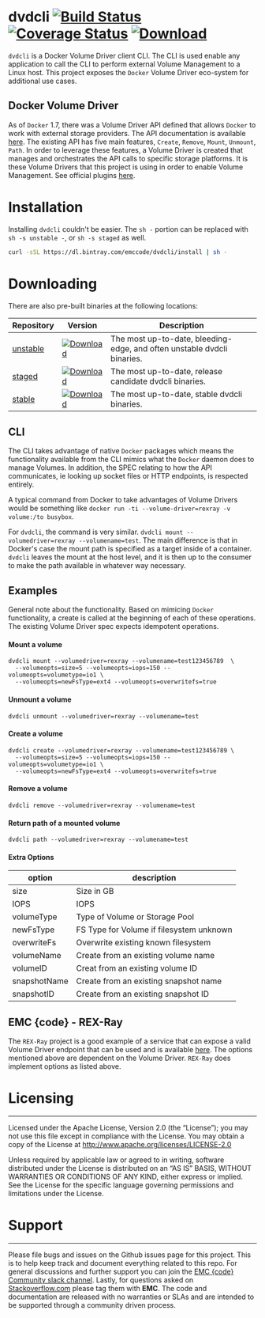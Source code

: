 # dvdcli [![Build Status](http://travis-ci.org/emccode/dvdcli.svg)](https://travis-ci.org/emccode/dvdcli) [![Coverage Status](http://coveralls.io/repos/emccode/dvdcli/badge.svg?branch=master&service=github&cache=0)](https://coveralls.io/github/emccode/dvdcli?branch=master) [ ![Download](http://api.bintray.com/packages/emccode/dvdcli/stable/images/download.svg) ](https://dl.bintray.com/emccode/dvdcli/stable/latest/)
`dvdcli` is a Docker Volume Driver client CLI.  The CLI is used enable any application to call the CLI to perform external Volume Management to a Linux host.  This project exposes the `Docker` Volume Driver eco-system for additional use cases.

Docker Volume Driver
--------------------

As of `Docker` 1.7, there was a Volume Driver API defined that allows `Docker` to work with external storage providers.  The API documentation is available [here](https://github.com/docker/docker/blob/master/docs/extend/index.md).  The existing API has five main features, `Create`, `Remove`, `Mount`, `Unmount`, `Path`.  In order to leverage these features, a Volume Driver is created that manages and orchestrates the API calls to specific storage platforms.  It is these Volume Drivers that this project is using in order to enable Volume Management.  See official plugins [here](https://github.com/docker/docker/blob/master/docs/extend/plugins.md).


# Installation
Installing `dvdcli` couldn't be easier.  The `sh -` portion can be replaced with `sh -s unstable -`, or `sh -s staged` as well.

```bash
curl -sSL https://dl.bintray.com/emccode/dvdcli/install | sh -
```

# Downloading
There are also pre-built binaries at the following locations:

Repository | Version | Description
---------- | ------- | -----------
[unstable](https://dl.bintray.com/emccode/dvdcli/unstable) | [ ![Download](https://api.bintray.com/packages/emccode/dvdcli/unstable/images/download.svg) ](https://dl.bintray.com/emccode/dvdcli/unstable/latest/) | The most up-to-date, bleeding-edge, and often unstable dvdcli binaries.
[staged](https://dl.bintray.com/emccode/dvdcli/staged)   | [ ![Download](https://api.bintray.com/packages/emccode/dvdcli/staged/images/download.svg) ](https://dl.bintray.com/emccode/dvdcli/staged/latest/) | The most up-to-date, release candidate dvdcli binaries.
[stable](https://dl.bintray.com/emccode/dvdcli/stable)   | [ ![Download](https://api.bintray.com/packages/emccode/dvdcli/stable/images/download.svg) ](https://dl.bintray.com/emccode/dvdcli/stable/latest/) | The most up-to-date, stable dvdcli binaries.

CLI
---
The CLI takes advantage of native `Docker` packages which means the functionality available from the CLI mimics what the `Docker` daemon does to manage Volumes.  In addition, the SPEC relating to how the API communicates, ie looking up socket files or HTTP endpoints, is respected entirely.

A typical command from Docker to take advantages of Volume Drivers would be something like `docker run -ti --volume-driver=rexray -v volume:/to busybox`.

For `dvdcli`, the command is very similar.
`dvdcli mount --volumedriver=rexray --volumename=test`.  The main difference is that in Docker's case the mount path is specified as a target inside of a container.  `dvdcli` leaves the mount at the host level, and it is then up to the consumer to make the path available in whatever way necessary.

Examples
--------
General note about the functionality.  Based on mimicing `Docker` functionality, a create is called at the beginning of each of these operations.  The existing Volume Driver spec expects idempotent operations.

#### Mount a volume
```
dvdcli mount --volumedriver=rexray --volumename=test123456789  \
  --volumeopts=size=5 --volumeopts=iops=150 --volumeopts=volumetype=io1 \
  --volumeopts=newFsType=ext4 --volumeopts=overwritefs=true
```

#### Unmount a volume
```
dvdcli unmount --volumedriver=rexray --volumename=test
```

#### Create a volume
```
dvdcli create --volumedriver=rexray --volumename=test123456789 \
  --volumeopts=size=5 --volumeopts=iops=150 --volumeopts=volumetype=io1 \
  --volumeopts=newFsType=ext4 --volumeopts=overwritefs=true
```

#### Remove a volume
```
dvdcli remove --volumedriver=rexray --volumename=test
```

#### Return path of a mounted volume
```
dvdcli path --volumedriver=rexray --volumename=test
```

#### Extra Options
option|description
------|-----------
size|Size in GB
IOPS|IOPS
volumeType|Type of Volume or Storage Pool
newFsType|FS Type for Volume if filesystem unknown
overwriteFs|Overwrite existing known filesystem
volumeName|Create from an existing volume name
volumeID|Creat from an existing volume ID
snapshotName|Create from an existing snapshot name
snapshotID|Create from an existing snapshot ID



EMC {code} - REX-Ray
-------
The `REX-Ray` project is a good example of a service that can expose a valid Volume Driver endpoint that can be used and is available [here](https://github.com/emccode/dvdcli).  The options mentioned above are dependent on the Volume Driver.  `REX-Ray` does implement options as listed above.

# Licensing
---------
Licensed under the Apache License, Version 2.0 (the “License”); you may not use this file except in compliance with the License. You may obtain a copy of the License at <http://www.apache.org/licenses/LICENSE-2.0>

Unless required by applicable law or agreed to in writing, software distributed under the License is distributed on an “AS IS” BASIS, WITHOUT WARRANTIES OR CONDITIONS OF ANY KIND, either express or implied. See the License for the specific language governing permissions and limitations under the License.

# Support
-------
Please file bugs and issues on the Github issues page for this project. This is to help keep track and document everything related to this repo. For general discussions and further support you can join the [EMC {code} Community slack channel](http://community.emccode.com/). Lastly, for questions asked on [Stackoverflow.com](https://stackoverflow.com) please tag them with **EMC**. The code and documentation are released with no warranties or SLAs and are intended to be supported through a community driven process.
